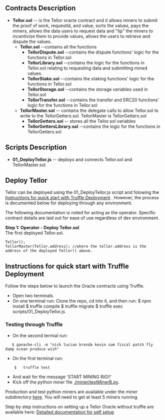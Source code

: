 <!---
<span style="color:#06D88C"> Tellor </span>
-->

## Contracts Description <a name="Contracts-Description"> </a>
* <b>Tellor.sol</b> -- is the Tellor oracle contract and it allows miners to submit the proof of work, requestId, and value, sorts the values, pays the miners, allows the data users to request data and "tip" the miners to incentivize them to provide values, allows the users to retrieve and dispute the values.
    * <b>Tellor.sol</b> --contains all the functions
       * <b>TellorDispute.sol</b> --contains the dispute functions' logic for the functions in Tellor.sol
       * <b>TellorLibrary.sol</b> --contains the logic for the functions in Tellor.sol relating to requesting data and submitting mined values.
       * <b>TellorStake.sol</b> --contains the staking functions' logic for the functions in Tellor.sol
       * <b>TellorStorage.sol</b> --contains the storage variables used in Tellor.sol
       * <b>TellorTransfer.sol</b> --contains the transfer and ERC20 functions' logic for the functions in Tellor.sol
    * <b>TellorMaster.sol</b> -- contains the delegate calls to allow Tellor.sol to write to the TellorGetters.sol. TellorMaster is TellorGetters.sol
       * <b>TellorGetters.sol</b> -- stores all the Tellor.sol variables 
       * <b>TellorGettersLibrary.sol</b> --contains the logic for the functions in TellorGetters.sol

## Scripts Description <a name="Scripts-Description"> </a>

* <b>01_DeployTellor.js</b> -- deploys and connects Tellor.sol and TellorMaster.sol


## Deploy Tellor<a name="operator-setup"> </a>  
Tellor can be deployed using the 01_DeployTellor.js script and folowing the [Instructions for quick start with Truffle Deployment](#Quick-Deployment) . However, the process is documented below for deploying through any environment. 

The following documentation is noted for acting as the operator. Specific contract details are laid out for ease of use regardless of dev environment. 

**Step 1: Operator - Deploy Tellor.sol**  
The first deployed Tellor.sol.

```solidity
Tellor();
TellorMaster(Tellor.address); //where the tellor.address is the address of the deployed Tellor() above.
```

<!---
TellorLibrary();
TellorStake();
TellorStorage();
TellorTransfer();
TellorGetters();
  $ npm install tellor

On contracts use “is usingTellor” to access these functions: requestData, retreiveData,  getLastQuery.
-->

## Instructions for quick start with Truffle Deployment <a name="Quick-Deployment"> </a> 
Follow the steps below to launch the Oracle contracts using Truffle. 

*  Open two terminals.
*  On one terminal run:
    Clone the repo, cd into it, and then run:
    $ npm install
    $ truffle compile
    $ truffle migrate
    $ truffle exec scripts/01_DeployTellor.js

### Testing through Truffle<a name="testing"> </a>
*  On the second termial run:
```solidity
   $ ganache-cli -m "nick lucian brenda kevin sam fiscal patch fly damp ocean produce wish"
```
*  On the first terminal run: 

```solidity
    $   truffle test
```
*  And wait for the message 'START MINING RIG!!'
*  Kick off the python miner file [./miner/testMinerB.py](https://github.com/tellor-io/TellorCore/tree/master/miner/testMinerB.py).


Production and test python miners are available under the miner subdirectory [here](https://github.com/tellor-io/TellorCore/tree/master/miner). You will need to get at least 5 miners running.

Step by step instructions on setting up a Tellor Oracle without truffle are available here: [Detailed documentation for self setup](https://tellor.readthedocs.io/en/latest/DevDocumentation/)



